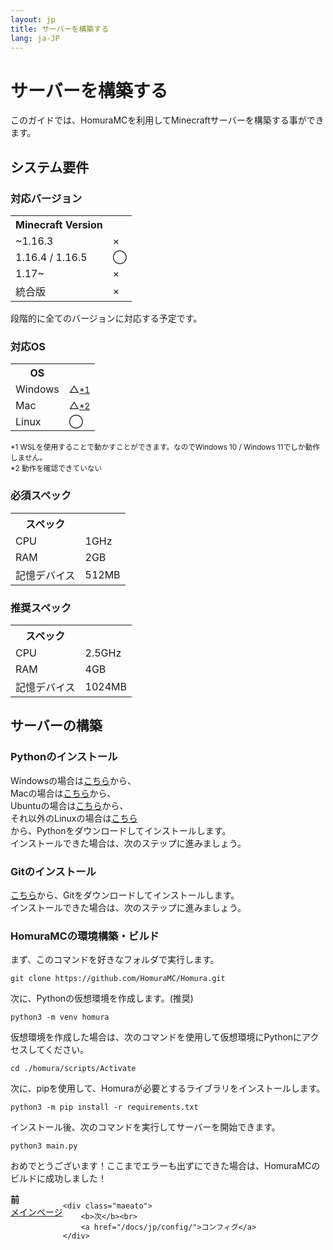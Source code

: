 ```yaml
---
layout: jp
title: サーバーを構築する
lang: ja-JP
---
```

# サーバーを構築する
このガイドでは、HomuraMCを利用してMinecraftサーバーを構築する事ができます。
## システム要件
### 対応バージョン
<table class="table table-striped">
	<tr>
		<th scope="col">Minecraft Version</th>
		<th scope="col"></th>
	</tr>
	<tr>
		<td>~1.16.3</td>
		<td>×</td>
	</tr>
	<tr>
		<td>1.16.4 / 1.16.5</td>
		<td>◯</td>
	</tr>
	<tr>
		<td>1.17~</td>
		<td>×</td>
	</tr>
	<tr>
		<td>統合版</td>
		<td>×</td>
	</tr>
</table>

段階的に全てのバージョンに対応する予定です。

### 対応OS
<table class="table table-striped">
	<tr>
		<th scope="col">OS</th>
		<th scope="col"></th>
	</tr>
	<tr>
		<td>Windows</td>
		<td>△<a href="#sys-ok-1"><small>*1</small></a></td>
	</tr>
	<tr>
		<td>Mac</td>
		<td>△<a href="#sys-ok-2"><small>*2</small></a></td>
	</tr>
	<tr>
		<td>Linux</td>
		<td>◯</td>
	</tr>
</table>

<a id="sys-ok-1"></a><small>*1 WSLを使用することで動かすことができます。なのでWindows 10 / Windows 11でしか動作しません。</small><br>
<a id="sys-ok-2"></a><small>*2 動作を確認できていない</small>

### 必須スペック
<table class="table table-striped">
	<tr>
		<th scope="col">スペック</th>
		<th scope="col"></th>
	</tr>
	<tr>
		<td>CPU</td>
		<td>1GHz</td>
	</tr>
	<tr>
		<td>RAM</td>
		<td>2GB</td>
	</tr>
	<tr>
		<td>記憶デバイス</td>
		<td>512MB</td>
	</tr>
</table>

### 推奨スペック
<table class="table table-striped">
	<tr>
		<th scope="col">スペック</th>
		<th scope="col"></th>
	</tr>
	<tr>
		<td>CPU</td>
		<td>2.5GHz</td>
	</tr>
	<tr>
		<td>RAM</td>
		<td>4GB</td>
	</tr>
	<tr>
		<td>記憶デバイス</td>
		<td>1024MB</td>
	</tr>
</table>

## サーバーの構築
### Pythonのインストール
Windowsの場合は[こちら](https://www.python.org/downloads/windows/)から、  
Macの場合は[こちら](https://www.python.org/downloads/macos/)から、  
Ubuntuの場合は[こちら](https://www.python.jp/install/ubuntu/index.html)から、  
それ以外のLinuxの場合は[こちら](https://www.python.jp/install/centos/index.html)  
から、Pythonをダウンロードしてインストールします。  
インストールできた場合は、次のステップに進みましょう。

### Gitのインストール
[こちら](https://git-scm.com/downloads)から、Gitをダウンロードしてインストールします。  
インストールできた場合は、次のステップに進みましょう。

### HomuraMCの環境構築・ビルド
まず、このコマンドを好きなフォルダで実行します。
```
git clone https://github.com/HomuraMC/Homura.git
```
次に、Pythonの仮想環境を作成します。(推奨)
```
python3 -m venv homura
```
仮想環境を作成した場合は、次のコマンドを使用して仮想環境にPythonにアクセスしてください。
```
cd ./homura/scripts/Activate
```
次に、pipを使用して、Homuraが必要とするライブラリをインストールします。  
```
python3 -m pip install -r requirements.txt
```
インストール後、次のコマンドを実行してサーバーを開始できます。  
```
python3 main.py
```
おめでとうございます！ここまでエラーも出ずにできた場合は、HomuraMCのビルドに成功しました！  
  
<div style="display: flex;">
	<div class="maeato">
		<b>前</b><br>
		<a href="/docs/jp/">メインページ</a>
	</div>

	<div class="maeato">
		<b>次</b><br>
		<a href="/docs/jp/config/">コンフィグ</a>
	</div>
</div>